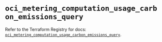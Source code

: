 # `oci_metering_computation_usage_carbon_emissions_query`

Refer to the Terraform Registry for docs: [`oci_metering_computation_usage_carbon_emissions_query`](https://registry.terraform.io/providers/oracle/oci/6.18.0/docs/resources/metering_computation_usage_carbon_emissions_query).
